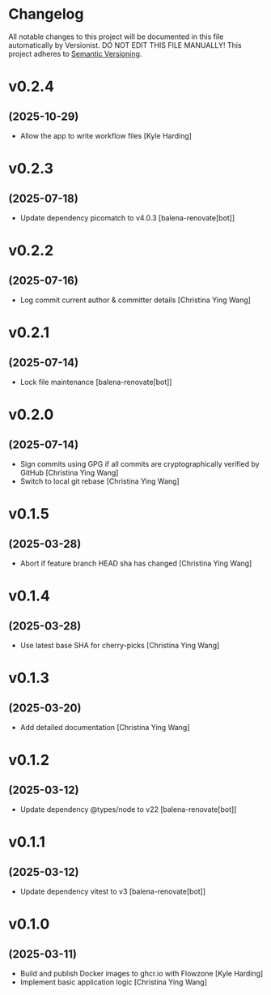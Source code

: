 # Changelog

All notable changes to this project will be documented in this file
automatically by Versionist. DO NOT EDIT THIS FILE MANUALLY!
This project adheres to [Semantic Versioning](http://semver.org/).

# v0.2.4
## (2025-10-29)

* Allow the app to write workflow files [Kyle Harding]

# v0.2.3
## (2025-07-18)

* Update dependency picomatch to v4.0.3 [balena-renovate[bot]]

# v0.2.2
## (2025-07-16)

* Log commit current author & committer details [Christina Ying Wang]

# v0.2.1
## (2025-07-14)

* Lock file maintenance [balena-renovate[bot]]

# v0.2.0
## (2025-07-14)

* Sign commits using GPG if all commits are cryptographically verified by GitHub [Christina Ying Wang]
* Switch to local git rebase [Christina Ying Wang]

# v0.1.5
## (2025-03-28)

* Abort if feature branch HEAD sha has changed [Christina Ying Wang]

# v0.1.4
## (2025-03-28)

* Use latest base SHA for cherry-picks [Christina Ying Wang]

# v0.1.3
## (2025-03-20)

* Add detailed documentation [Christina Ying Wang]

# v0.1.2
## (2025-03-12)

* Update dependency @types/node to v22 [balena-renovate[bot]]

# v0.1.1
## (2025-03-12)

* Update dependency vitest to v3 [balena-renovate[bot]]

# v0.1.0
## (2025-03-11)

* Build and publish Docker images to ghcr.io with Flowzone [Kyle Harding]
* Implement basic application logic [Christina Ying Wang]
